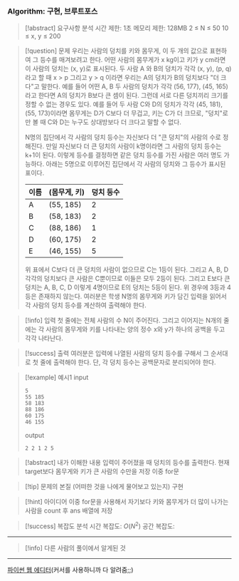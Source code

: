 ### Algorithm: 구현, 브루트포스

> [!abstract] 요구사항 분석
> 시간 제한: 1초
> 메모리 제한: 128MB
> 2 ≤ N ≤ 50
> 10 ≤ x, y ≤ 200

> [!question] 문제
> 우리는 사람의 덩치를 키와 몸무게, 이 두 개의 값으로 표현하여 그 등수를 매겨보려고 한다. 어떤 사람의 몸무게가 x kg이고 키가 y cm라면 이 사람의 덩치는 (x, y)로 표시된다. 두 사람 A 와 B의 덩치가 각각 (x, y), (p, q)라고 할 때 x > p 그리고 y > q 이라면 우리는 A의 덩치가 B의 덩치보다 "더 크다"고 말한다. 예를 들어 어떤 A, B 두 사람의 덩치가 각각 (56, 177), (45, 165) 라고 한다면 A의 덩치가 B보다 큰 셈이 된다. 그런데 서로 다른 덩치끼리 크기를 정할 수 없는 경우도 있다. 예를 들어 두 사람 C와 D의 덩치가 각각 (45, 181), (55, 173)이라면 몸무게는 D가 C보다 더 무겁고, 키는 C가 더 크므로, "덩치"로만 볼 때 C와 D는 누구도 상대방보다 더 크다고 말할 수 없다.
>
> N명의 집단에서 각 사람의 덩치 등수는 자신보다 더 "큰 덩치"의 사람의 수로 정해진다. 만일 자신보다 더 큰 덩치의 사람이 k명이라면 그 사람의 덩치 등수는 k+1이 된다. 이렇게 등수를 결정하면 같은 덩치 등수를 가진 사람은 여러 명도 가능하다. 아래는 5명으로 이루어진 집단에서 각 사람의 덩치와 그 등수가 표시된 표이다.
>
> | 이름 | (몸무게, 키) | 덩치 등수 |
> | ---- | ------------ | --------- |
> | A    | (55, 185)    | 2         |
> | B    | (58, 183)    | 2         |
> | C    | (88, 186)    | 1         |
> | D    | (60, 175)    | 2         |
> | E    | (46, 155)    | 5         |
>
> 위 표에서 C보다 더 큰 덩치의 사람이 없으므로 C는 1등이 된다. 그리고 A, B, D 각각의 덩치보다 큰 사람은 C뿐이므로 이들은 모두 2등이 된다. 그리고 E보다 큰 덩치는 A, B, C, D 이렇게 4명이므로 E의 덩치는 5등이 된다. 위 경우에 3등과 4등은 존재하지 않는다. 여러분은 학생 N명의 몸무게와 키가 담긴 입력을 읽어서 각 사람의 덩치 등수를 계산하여 출력해야 한다.

> [!info] 입력
> 첫 줄에는 전체 사람의 수 N이 주어진다. 그리고 이어지는 N개의 줄에는 각 사람의 몸무게와 키를 나타내는 양의 정수 x와 y가 하나의 공백을 두고 각각 나타난다.

> [!success] 출력
> 여러분은 입력에 나열된 사람의 덩치 등수를 구해서 그 순서대로 첫 줄에 출력해야 한다. 단, 각 덩치 등수는 공백문자로 분리되어야 한다.

> [!example] 예시1
> input
>
> ```
> 5
> 55 185
> 58 183
> 88 186
> 60 175
> 46 155
> ```
>
> output
>
> ```
> 2 2 1 2 5
> ```

> [!abstract] 내가 이해한 내용
> 입력이 주어졌을 때 덩치의 등수를 출력한다.
> 현재 target보다 몸무게와 키가 큰 사람의 수만을 저장
> 이중 for문

> [!tip] 문제의 본질 (어떠한 것을 나에게 물어보고 있는지)
> 구현

> [!hint] 아이디어
> 이중 for문을 사용해서 자기보다 키와 몸무게가 더 많이 나가는 사람을 count 후 ans 배열에 저장

> [!success] 복잡도 분석
> 시간 복잡도: $O(N^2)$
> 공간 복잡도:

---

> [!info] 다른 사람의 풀이에서 알게된 것

---

[파이썬 웹 에디터](https://www.onlineide.pro/playground/python?utm_source=online-python&utm_medium=navbar&utm_campaign=onlineidepro)(커서를 사용하니까 다 알려줌;;)
